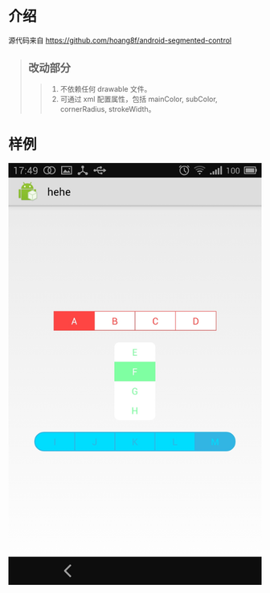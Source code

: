 ﻿介绍
===================================
源代码来自 https://github.com/hoang8f/android-segmented-control

> ## 改动部分
> 
>> 1. 不依赖任何 drawable 文件。
>> 2. 可通过 xml 配置属性，包括 mainColor, subColor, cornerRadius, strokeWidth。

样例
===================================
![github](https://github.com/Ivolian/SegmentedGroup/blob/master/example.jpg "github")


